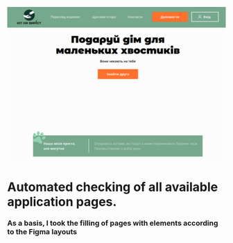 ![Alt text](images/main.png)


# Automated checking of all available application pages. 
### As a basis, I took the filling of pages with elements according to the Figma layouts
